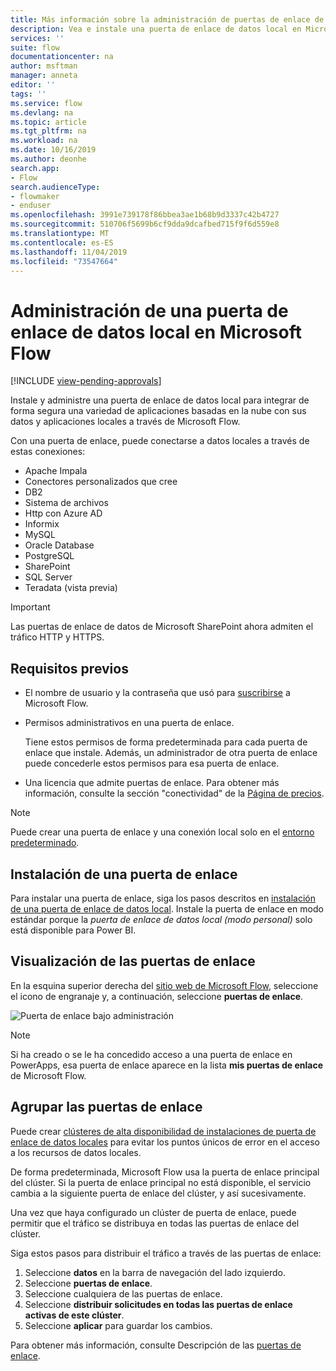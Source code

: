 ```yaml
---
title: Más información sobre la administración de puertas de enlace de datos locales | Microsoft Docs
description: Vea e instale una puerta de enlace de datos local en Microsoft Flow.
services: ''
suite: flow
documentationcenter: na
author: msftman
manager: anneta
editor: ''
tags: ''
ms.service: flow
ms.devlang: na
ms.topic: article
ms.tgt_pltfrm: na
ms.workload: na
ms.date: 10/16/2019
ms.author: deonhe
search.app:
- Flow
search.audienceType:
- flowmaker
- enduser
ms.openlocfilehash: 3991e739178f86bbea3ae1b68b9d3337c42b4727
ms.sourcegitcommit: 510706f5699b6cf9dda9dcafbed715f9f6d559e8
ms.translationtype: MT
ms.contentlocale: es-ES
ms.lasthandoff: 11/04/2019
ms.locfileid: "73547664"
---
```

# <a name="manage-an-on-premises-data-gateway-in-microsoft-flow"></a>Administración de una puerta de enlace de datos local en Microsoft Flow
[!INCLUDE [view-pending-approvals](includes/cc-rebrand.md)]

Instale y administre una puerta de enlace de datos local para integrar de forma segura una variedad de aplicaciones basadas en la nube con sus datos y aplicaciones locales a través de Microsoft Flow.

Con una puerta de enlace, puede conectarse a datos locales a través de estas conexiones:

* Apache Impala
* Conectores personalizados que cree
* DB2
* Sistema de archivos
* Http con Azure AD
* Informix
* MySQL
* Oracle Database
* PostgreSQL
* SharePoint
* SQL Server
* Teradata (vista previa)

> [!IMPORTANT]
> Las puertas de enlace de datos de Microsoft SharePoint ahora admiten el tráfico HTTP y HTTPS.

## <a name="prerequisites"></a>Requisitos previos

* El nombre de usuario y la contraseña que usó para [suscribirse](sign-up-sign-in.md) a Microsoft Flow.
* Permisos administrativos en una puerta de enlace.

  Tiene estos permisos de forma predeterminada para cada puerta de enlace que instale. Además, un administrador de otra puerta de enlace puede concederle estos permisos para esa puerta de enlace.
* Una licencia que admite puertas de enlace. Para obtener más información, consulte la sección "conectividad" de la [Página de precios](https://flow.microsoft.com/pricing/).

> [!NOTE]
> Puede crear una puerta de enlace y una conexión local solo en el [entorno predeterminado](environments-overview-maker.md).

## <a name="install-a-gateway"></a>Instalación de una puerta de enlace

Para instalar una puerta de enlace, siga los pasos descritos en [instalación de una puerta de enlace de datos local](/data-integration/gateway/service-gateway-install). Instale la puerta de enlace en modo estándar porque la _puerta de enlace de datos local (modo personal)_ solo está disponible para Power BI.

## <a name="view-your-gateways"></a>Visualización de las puertas de enlace

En la esquina superior derecha del [sitio web de Microsoft Flow](https://flow.microsoft.com), seleccione el icono de engranaje y, a continuación, seleccione **puertas de enlace**.

![Puerta de enlace bajo administración][1]

> [!NOTE]
> Si ha creado o se le ha concedido acceso a una puerta de enlace en PowerApps, esa puerta de enlace aparece en la lista **mis puertas de enlace** de Microsoft Flow.

## <a name="cluster-your-gateways"></a>Agrupar las puertas de enlace

Puede crear [clústeres de alta disponibilidad de instalaciones de puerta de enlace de datos locales](/data-integration/gateway/service-gateway-high-availability-clusters) para evitar los puntos únicos de error en el acceso a los recursos de datos locales.

De forma predeterminada, Microsoft Flow usa la puerta de enlace principal del clúster. Si la puerta de enlace principal no está disponible, el servicio cambia a la siguiente puerta de enlace del clúster, y así sucesivamente.

Una vez que haya configurado un clúster de puerta de enlace, puede permitir que el tráfico se distribuya en todas las puertas de enlace del clúster.

Siga estos pasos para distribuir el tráfico a través de las puertas de enlace:

1. Seleccione **datos** en la barra de navegación del lado izquierdo.
1. Seleccione **puertas de enlace**.
1. Seleccione cualquiera de las puertas de enlace.
1. Seleccione **distribuir solicitudes en todas las puertas de enlace activas de este clúster**.
1. Seleccione **aplicar** para guardar los cambios.

Para obtener más información, consulte Descripción de las [puertas de enlace](gateway-reference.md).

<!-- Image references -->
[1]: ./media/manage-gateway/view-gateways.png

